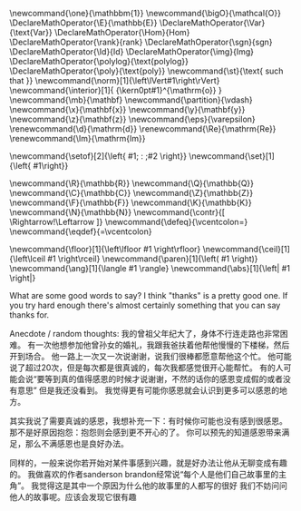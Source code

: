 \newcommand{\one}{\mathbbm{1}}
\newcommand{\bigO}{\mathcal{O}}
\DeclareMathOperator{\E}{\mathbb{E}}
\DeclareMathOperator{\Var}{\text{Var}}
\DeclareMathOperator{\Hom}{Hom}
\DeclareMathOperator{\rank}{rank}
\DeclareMathOperator{\sgn}{sgn}
\DeclareMathOperator{\Id}{Id}
\DeclareMathOperator{\img}{Img}
\DeclareMathOperator{\polylog}{\text{polylog}}
\DeclareMathOperator{\poly}{\text{poly}}
\newcommand{\st}{\text{ such that }}
\newcommand{\norm}[1]{\left\lVert#1\right\rVert}
\newcommand{\interior}[1]{ {\kern0pt#1}^{\mathrm{o}} }
\newcommand{\mb}{\mathbf}
\newcommand{\partition}{\vdash}
\newcommand{\x}{\mathbf{x}}
\newcommand{\y}{\mathbf{y}}
\newcommand{\z}{\mathbf{z}}
\newcommand{\eps}{\varepsilon}
\renewcommand{\d}{\mathrm{d}}
\renewcommand{\Re}{\mathrm{Re}}
\renewcommand{\Im}{\mathrm{Im}}

\newcommand{\setof}[2]{\left\{ #1\; : \;#2 \right\}}
\newcommand{\set}[1]{\left\{ #1\right\}}

\newcommand{\R}{\mathbb{R}}
\newcommand{\Q}{\mathbb{Q}}
\newcommand{\C}{\mathbb{C}}
\newcommand{\Z}{\mathbb{Z}}
\newcommand{\F}{\mathbb{F}}
\newcommand{\K}{\mathbb{K}}
\newcommand{\N}{\mathbb{N}}
\newcommand{\contr}{\[ \Rightarrow\!\Leftarrow \]}
\newcommand{\defeq}{\vcentcolon=}
\newcommand{\eqdef}{=\vcentcolon}

\newcommand{\floor}[1]{\left\lfloor #1 \right\rfloor}
\newcommand{\ceil}[1]{\left\lceil #1 \right\rceil}
\newcommand{\paren}[1]{\left( #1 \right)}
\newcommand{\ang}[1]{\langle #1 \rangle}
\newcommand{\abs}[1]{\left| #1 \right|}


What are some good words to say?
I think "thanks" is a pretty good one.
If you try hard enough there's almost certainly something that
you can say thanks for. 

Anecdote / random thoughts: 
我的曾祖父年纪大了，身体不行连走路也非常困难。
有一次他想参加他曾孙女的婚礼，我跟我爸扶着他帮他慢慢的下楼梯，然后开到场合。
他一路上一次又一次说谢谢，说我们很棒都愿意帮他这个忙。
他可能说了超过20次，但是每次都是很真诚的，每次我都感觉很开心能帮忙。
有的人可能会说“要等到真的值得感恩的时候才说谢谢，不然的话你的感恩变成假的或者没有意思”
但是我还没看到。
我觉得更有可能你感恩就会认识到更多可以感恩的地方。

其实我说了需要真诚的感恩，我想补充一下：有时候你可能也没有感到很感恩。
那不是好原因抱怨：抱怨则会感到更不开心的了。
你可以预先的知道感恩带来满足，那么不满感恩也是良好办法。

同样的，一般来说你若开始对某件事感到兴趣，就是好办法让他从无聊变成有趣的。
我做喜欢的作者sanderson
brandon经常说“每个人是他们自己故事里的主角”。
我觉得这是其中一个原因为什么他的故事里的人都写的很好
我们不妨问问他人的故事呢。应该会发现它很有趣

